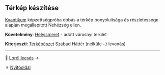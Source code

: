 ## Térkép készítése

[Kvantikum](kepzettsegek.szekunder/kvantikum.md) képzettségpróba dobás a térkép bonyolultsága és részletessége alapján megállapított Nehézség ellen.

**Követelmény**: [Helyismeret](hatterek.kiemelt/helyismeret.md) - adott városnyi terület

**Kiterjeszti**: [Térképészet](hatterek.szabad/terkepeszet.md) Szabad Háttér (nélküle `-3` levonás)

---

🔗 [Lóról leesés](156_lorol_leeses.md) →

⚜️ [Nyitóoldal](start.md)

